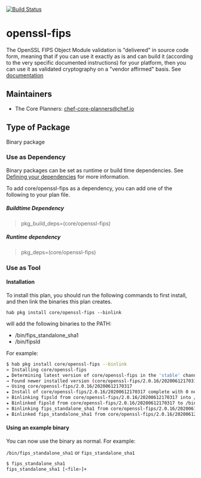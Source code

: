 [![Build Status](https://dev.azure.com/chefcorp-partnerengineering/Chef%20Base%20Plans/_apis/build/status/chef-base-plans.openssl-fips?branchName=master)](https://dev.azure.com/chefcorp-partnerengineering/Chef%20Base%20Plans/_build/latest?definitionId=175&branchName=master)

# openssl-fips

The OpenSSL FIPS Object Module validation is "delivered" in source code form, meaning that if you can use it exactly as is and can build it (according to the very specific documented instructions) for your platform, then you can use it as validated cryptography on a "vendor affirmed" basis.  See [documentation](https://www.openssl.org)

## Maintainers

* The Core Planners: <chef-core-planners@chef.io>

## Type of Package

Binary package

### Use as Dependency

Binary packages can be set as runtime or build time dependencies. See [Defining your dependencies](https://www.habitat.sh/docs/developing-packages/developing-packages/#sts=Define%20Your%20Dependencies) for more information.

To add core/openssl-fips as a dependency, you can add one of the following to your plan file.

##### Buildtime Dependency

> pkg_build_deps=(core/openssl-fips)

##### Runtime dependency

> pkg_deps=(core/openssl-fips)

### Use as Tool

#### Installation

To install this plan, you should run the following commands to first install, and then link the binaries this plan creates.

``hab pkg install core/openssl-fips --binlink``

will add the following binaries to the PATH:

* /bin/fips_standalone_sha1
* /bin/fipsld

For example:

```bash
$ hab pkg install core/openssl-fips --binlink
» Installing core/openssl-fips
☁ Determining latest version of core/openssl-fips in the 'stable' channel
→ Found newer installed version (core/openssl-fips/2.0.16/20200612170317) than remote version (core/openssl-fips/2.0.16/20200306005307)
→ Using core/openssl-fips/2.0.16/20200612170317
★ Install of core/openssl-fips/2.0.16/20200612170317 complete with 0 new packages installed.
» Binlinking fipsld from core/openssl-fips/2.0.16/20200612170317 into /bin
★ Binlinked fipsld from core/openssl-fips/2.0.16/20200612170317 to /bin/fipsld
» Binlinking fips_standalone_sha1 from core/openssl-fips/2.0.16/20200612170317 into /bin
★ Binlinked fips_standalone_sha1 from core/openssl-fips/2.0.16/20200612170317 to /bin/fips_standalone_sha1
```

#### Using an example binary

You can now use the binary as normal.  For example:

``/bin/fips_standalone_sha1`` or ``fips_standalone_sha1``

```bash
$ fips_standalone_sha1
fips_standalone_sha1 [<file>]+
```
